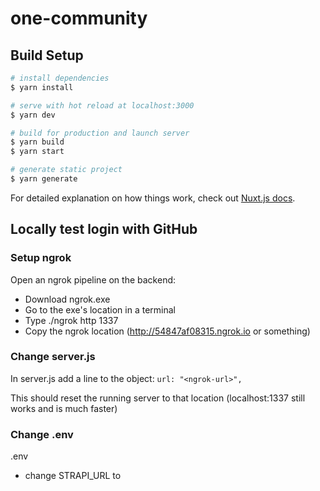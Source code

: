 # one-community

## Build Setup

```bash
# install dependencies
$ yarn install

# serve with hot reload at localhost:3000
$ yarn dev

# build for production and launch server
$ yarn build
$ yarn start

# generate static project
$ yarn generate
```

For detailed explanation on how things work, check out [Nuxt.js docs](https://nuxtjs.org).

## Locally test login with GitHub

### Setup ngrok

Open an ngrok pipeline on the backend:

- Download ngrok.exe
- Go to the exe's location in a terminal
- Type ./ngrok http 1337
- Copy the ngrok location (http://54847af08315.ngrok.io or something)

### Change server.js

In server.js add a line to the object:
`url: "<ngrok-url>",`

This should reset the running server to that location (localhost:1337 still works and is much faster)

### Change .env

.env

- change STRAPI_URL to <ngrok-url>
